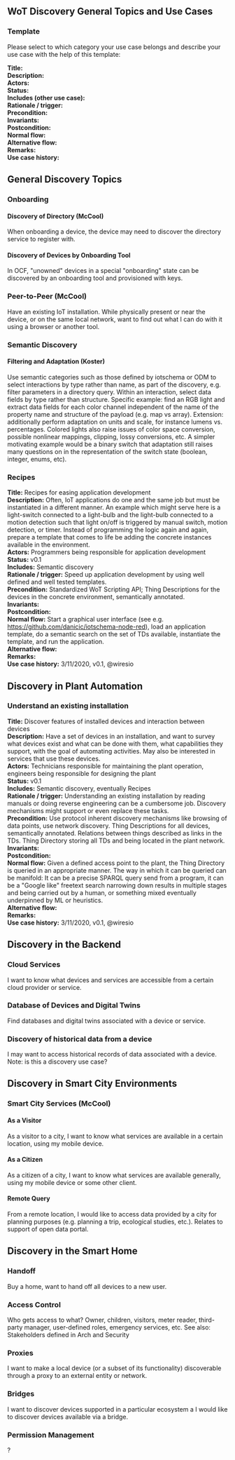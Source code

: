 ## WoT Discovery General Topics and Use Cases

### Template

Please select to which category your use case belongs and describe your use case with the help of this template:

**Title:**<br>
**Description:**<br>
**Actors:**<br>
**Status:**<br>
**Includes (other use case):**<br>
**Rationale / trigger:**<br>
**Precondition:**<br>
**Invariants:**<br>
**Postcondition:**<br>
**Normal flow:**<br>
**Alternative flow:**<br>
**Remarks:**<br>
**Use case history:**<br>

## General Discovery Topics

### Onboarding 

#### Discovery of Directory (McCool)
When onboarding a device, the device may need to discover the directory service to register with.

#### Discovery of Devices by Onboarding Tool
In OCF, "unowned" devices in a special "onboarding" state can be discovered by an onboarding tool and provisioned with keys.

### Peer-to-Peer (McCool)
Have an existing IoT installation.  While physically present or near the device, or on the same local network, 
want to find out what I can do with it using a browser or another tool.

### Semantic Discovery

#### Filtering and Adaptation (Koster)
Use semantic categories such as those defined by iotschema or ODM to select interactions by type rather than name,
as part of the discovery, e.g. filter parameters in a directory query.
Within an interaction, select data fields by type rather than structure.
Specific example: find an RGB light and extract data fields for each color channel
independent of the name of the property name and structure of the payload (e.g. map vs array).
Extension: additionally perform adaptation on units and scale, for instance lumens vs. percentages.
Colored lights also raise issues of color space conversion, possible nonlinear mappings, clipping, lossy conversions, etc.
A simpler motivating example would be a binary switch that adaptation still raises many questions on in the representation
of the switch state (boolean, integer, enums, etc).

### Recipes
**Title:** Recipes for easing application development<br>
**Description:** Often, IoT applications do one and the same job but must be instantiated in a different manner. An example which might serve here is a light-switch connected to a light-bulb and the light-bulb connected to a motion detection such that light on/off is triggered by manual switch, motion detection, or timer. Instead of programming the logic again and again, prepare a template that comes to life be adding the concrete instances available in the environment.<br>
**Actors:** Programmers being responsible for application development<br>
**Status:** v0.1<br>
**Includes:** Semantic discovery<br>
**Rationale / trigger:** Speed up application development by using well defined and well tested templates.<br>
**Precondition:** Standardized WoT Scripting API; Thing Descriptions for the devices in the concrete environment, semantically annotated.<br>
**Invariants:**<br>
**Postcondition:**<br>
**Normal flow:** Start a graphical user interface (see e.g. https://github.com/danicic/iotschema-node-red), load an application template, do a semantic search on the set of TDs available, instantiate the template, and run the application.<br>
**Alternative flow:**<br>
**Remarks:**<br>
**Use case history:** 3/11/2020, v0.1, @wiresio<br>

## Discovery in Plant Automation
### Understand an existing installation
**Title:** Discover features of installed devices and interaction between devices<br>
**Description:** Have a set of devices in an installation, and want to survey what devices exist and what can be done with them, what capabilities they support, with the goal of automating activities. May also be interested in services that use these devices.<br>
**Actors:** Technicians responsible for maintaining the plant operation, engineers being responsible for designing the plant<br>
**Status:** v0.1<br>
**Includes:** Semantic discovery, eventually Recipes<br>
**Rationale / trigger:** Understanding an existing installation by reading manuals or doing reverse engineering can be a cumbersome job. Discovery mechanisms might support or even replace these tasks.<br>
**Precondition:** Use protocol inherent discovery mechanisms like browsing of data points, use network discovery. Thing Descriptions for all devices, semantically annotated. Relations between things described as links in the TDs. Thing Directory storing all TDs and being located in the plant network.<br>
**Invariants:**<br>
**Postcondition:**<br>
**Normal flow:** Given a defined access point to the plant, the Thing Directory is queried in an appropriate manner. The way in which it can be queried can be manifold: It can be a precise SPARQL query send from a program, it can be a "Google like" freetext search narrowing down results in multiple stages and being carried out by a human, or something mixed eventually underpinned by ML or heuristics.<br>
**Alternative flow:**<br>
**Remarks:**<br>
**Use case history:** 3/11/2020, v0.1, @wiresio<br>

## Discovery in the Backend

### Cloud Services
I want to know what devices and services are accessible from a certain cloud provider or service.

### Database of Devices and Digital Twins
Find databases and digital twins associated with a device or service.

### Discovery of historical data from a device
I may want to access historical records of data associated with a device.
Note: is this a discovery use case?

## Discovery in Smart City Environments

### Smart City Services (McCool)

#### As a Visitor
As a visitor to a city, I want to know what services are available in a certain location, using my mobile device.

#### As a Citizen
As a citizen of a city, I want to know what services are available generally, using my mobile device or some other client.

#### Remote Query
From a remote location, I would like to access data provided by a city for planning purposes (e.g. planning a trip,
ecological studies, etc.).  Relates to support of open data portal.

## Discovery in the Smart Home

### Handoff
Buy a home, want to hand off all devices to a new user.

### Access Control
Who gets access to what?
Owner, children, visitors, meter reader, third-party manager, user-defined roles, emergency services, etc.
See also: Stakeholders defined in Arch and Security

### Proxies
I want to make a local device (or a subset of its functionality) discoverable through a proxy to an external entity or network.

### Bridges
I want to discover devices supported in a particular ecosystem a I would like to discover devices available via a bridge.

### Permission Management
?
